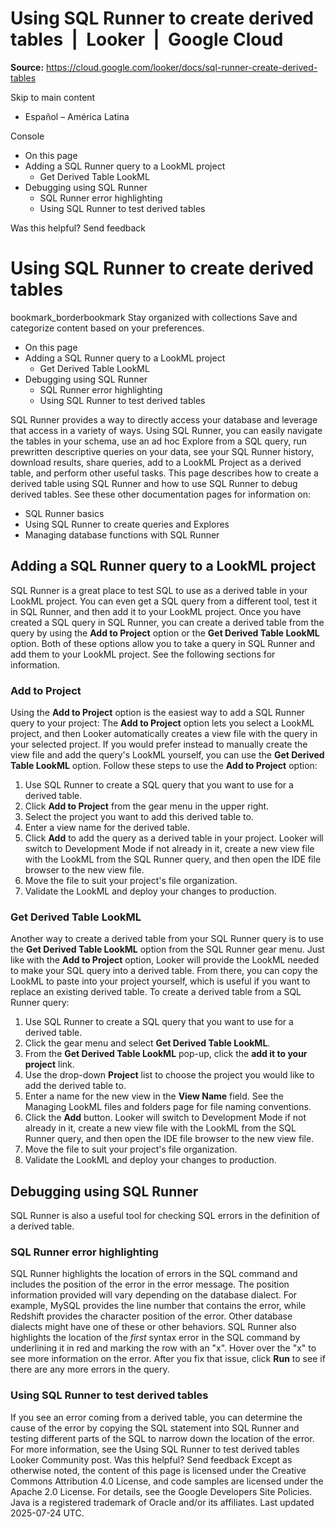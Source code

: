# Using SQL Runner to create derived tables  |  Looker  |  Google Cloud

**Source:** https://cloud.google.com/looker/docs/sql-runner-create-derived-tables

Skip to main content 
  * Español – América Latina

Console 


  * On this page
  * Adding a SQL Runner query to a LookML project
    * Get Derived Table LookML
  * Debugging using SQL Runner
    * SQL Runner error highlighting
    * Using SQL Runner to test derived tables




Was this helpful?
Send feedback 
#  Using SQL Runner to create derived tables
bookmark_borderbookmark Stay organized with collections  Save and categorize content based on your preferences.
  * On this page
  * Adding a SQL Runner query to a LookML project
    * Get Derived Table LookML
  * Debugging using SQL Runner
    * SQL Runner error highlighting
    * Using SQL Runner to test derived tables


SQL Runner provides a way to directly access your database and leverage that access in a variety of ways. Using SQL Runner, you can easily navigate the tables in your schema, use an ad hoc Explore from a SQL query, run prewritten descriptive queries on your data, see your SQL Runner history, download results, share queries, add to a LookML Project as a derived table, and perform other useful tasks.
This page describes how to create a derived table using SQL Runner and how to use SQL Runner to debug derived tables. See these other documentation pages for information on:
  * SQL Runner basics
  * Using SQL Runner to create queries and Explores
  * Managing database functions with SQL Runner


## Adding a SQL Runner query to a LookML project
SQL Runner is a great place to test SQL to use as a derived table in your LookML project. You can even get a SQL query from a different tool, test it in SQL Runner, and then add it to your LookML project.
Once you have created a SQL query in SQL Runner, you can create a derived table from the query by using the **Add to Project** option or the **Get Derived Table LookML** option. Both of these options allow you to take a query in SQL Runner and add them to your LookML project. See the following sections for information.
### Add to Project
Using the **Add to Project** option is the easiest way to add a SQL Runner query to your project:
The **Add to Project** option lets you select a LookML project, and then Looker automatically creates a view file with the query in your selected project. If you would prefer instead to manually create the view file and add the query's LookML yourself, you can use the **Get Derived Table LookML** option.
Follow these steps to use the **Add to Project** option:
  1. Use SQL Runner to create a SQL query that you want to use for a derived table.
  2. Click **Add to Project** from the gear menu in the upper right.
  3. Select the project you want to add this derived table to.
  4. Enter a view name for the derived table.
  5. Click **Add** to add the query as a derived table in your project. Looker will switch to Development Mode if not already in it, create a new view file with the LookML from the SQL Runner query, and then open the IDE file browser to the new view file.
  6. Move the file to suit your project's file organization.
  7. Validate the LookML and deploy your changes to production.


### Get Derived Table LookML
Another way to create a derived table from your SQL Runner query is to use the **Get Derived Table LookML** option from the SQL Runner gear menu. Just like with the **Add to Project** option, Looker will provide the LookML needed to make your SQL query into a derived table. From there, you can copy the LookML to paste into your project yourself, which is useful if you want to replace an existing derived table.
To create a derived table from a SQL Runner query:
  1. Use SQL Runner to create a SQL query that you want to use for a derived table.
  2. Click the gear menu and select **Get Derived Table LookML**.
  3. From the **Get Derived Table LookML** pop-up, click the **add it to your project** link.
  4. Use the drop-down **Project** list to choose the project you would like to add the derived table to.
  5. Enter a name for the new view in the **View Name** field. See the Managing LookML files and folders page for file naming conventions.
  6. Click the **Add** button. Looker will switch to Development Mode if not already in it, create a new view file with the LookML from the SQL Runner query, and then open the IDE file browser to the new view file.
  7. Move the file to suit your project's file organization.
  8. Validate the LookML and deploy your changes to production.


## Debugging using SQL Runner
SQL Runner is also a useful tool for checking SQL errors in the definition of a derived table.
### SQL Runner error highlighting
SQL Runner highlights the location of errors in the SQL command and includes the position of the error in the error message.
The position information provided will vary depending on the database dialect. For example, MySQL provides the line number that contains the error, while Redshift provides the character position of the error. Other database dialects might have one of these or other behaviors.
SQL Runner also highlights the location of the _first_ syntax error in the SQL command by underlining it in red and marking the row with an "x". Hover over the "x" to see more information on the error. After you fix that issue, click **Run** to see if there are any more errors in the query.
### Using SQL Runner to test derived tables
If you see an error coming from a derived table, you can determine the cause of the error by copying the SQL statement into SQL Runner and testing different parts of the SQL to narrow down the location of the error. For more information, see the Using SQL Runner to test derived tables Looker Community post.
Was this helpful?
Send feedback 
Except as otherwise noted, the content of this page is licensed under the Creative Commons Attribution 4.0 License, and code samples are licensed under the Apache 2.0 License. For details, see the Google Developers Site Policies. Java is a registered trademark of Oracle and/or its affiliates.
Last updated 2025-07-24 UTC.


